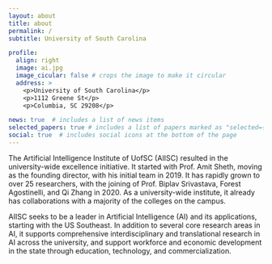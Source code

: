 ```yaml
---
layout: about
title: about
permalink: /
subtitle: University of South Carolina

profile:
  align: right
  image: ai.jpg
  image_cicular: false # crops the image to make it circular
  address: >
    <p>University of South Carolina</p>
    <p>1112 Greene St</p>
    <p>Columbia, SC 29208</p>

news: true  # includes a list of news items
selected_papers: true # includes a list of papers marked as "selected={true}"
social: true  # includes social icons at the bottom of the page
---
```


The Artificial Intelligence Institute of UofSC (AIISC) resulted in the university-wide excellence initiative. It started with Prof. Amit Sheth, moving as the founding director, with his initial team in 2019. It has rapidly grown to over 25 researchers, with the joining of Prof. Biplav Srivastava, Forest Agostinelli, and Qi Zhang in 2020. As a university-wide institute, it already has collaborations with a majority of the colleges on the campus.

AIISC seeks to be a leader in Artificial Intelligence (AI) and its applications, starting with the US Southeast. In addition to several core research areas in AI, it supports comprehensive interdisciplinary and translational research in AI across the university, and support workforce and economic development in the state through education, technology, and commercialization.